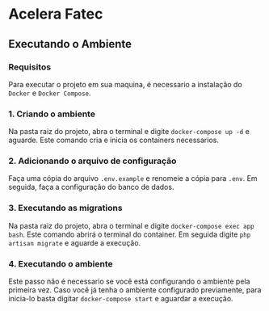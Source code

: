 # Acelera Fatec

## Executando o Ambiente

### Requisitos
Para executar o projeto em sua maquina, é necessario a instalação do `Docker` e `Docker Compose`.

### 1. Criando o ambiente
Na pasta raiz do projeto, abra o terminal e digite `docker-compose up -d` e aguarde. Este comando cria e inicia os containers necessarios.

### 2. Adicionando o arquivo de configuração
Faça uma cópia do arquivo `.env.example` e renomeie a cópia para `.env`. Em seguida, faça a configuração do banco de dados.

### 3. Executando as migrations
Na pasta raiz do projeto, abra o terminal e digite `docker-compose exec app bash`. Este comando abrirá o terminal do container. Em seguida digite `php artisan migrate` e aguarde a execução.

### 4. Executando o ambiente
Este passo não é necessario se você está configurando o ambiente pela primeira vez. Caso você já tenha o ambiente configurado previamente, para inicia-lo basta digitar `docker-compose start` e aguardar a execução.
